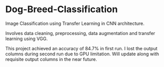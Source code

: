 # Dog-Breed-Classification
Image Classification using Transfer Learning in CNN architecture.

Involves data cleaning, preprocessing, data augmentation and transfer learning using VGG.

This project achieved an accuracy of 84.7% in first run.
I lost the output columns during second run due to GPU limitation.
Will update along with requisite output columns in the near future.

